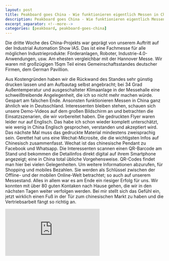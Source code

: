 ```yaml
---
layout: post
title: Peakboard goes China - Wie funktionieren eigentlich Messen in China?
description: Peakboard goes China - Wie funktionieren eigentlich Messen in China?
excerpt_separator: <!--more-->
categories: [peakboard, peakboard-goes-china]
---
```


Die dritte Woche des China-Projekts war geprägt von unserem Auftritt auf der Industrial Automation Show IAS. Das ist eine Fachmesse für alle möglichen Industrieprodukte: Förderanlagen, Roboter, Industrie-4.0-Anwendungen, usw. 
Am ehesten vergleichbar mit der Hannover Messe. Wir waren mit großzügigen 15qm Teil eines Gemeinschaftsstandes deutscher Firmen, dem German Pavillion. 

<!--more-->

Aus Kostengründen haben wir die Rückwand des Standes sehr günstig drucken lassen und am Aufbautag selbst angebracht; bei 34 Grad Außentemperatur und ausgeschalteter Klimaanlage in der Messehalle eine schweißtreibende Angelegenheit, die ich so nicht mehr machen würde. Gespart am falschen Ende.
Ansonsten funktionieren Messen in China ganz ähnlich wie in Deutsschland. Interessenten bleiben stehen, schauen sich unsere Demo-Videos auf dem großen Bildschirm an und betrachten die Einsatzszenarien, die wir vorbereitet haben. 
Die gedruckten Flyer waren leider nur auf Englisch. Das habe ich schon wieder komplett unterschätzt, wie wenig in China Englisch gesprochen, verstanden und akzeptiert wird. 
Das nächste Mal muss das gedruckte Material mindestens zweisprachig sein. Gerettet hat uns eine Wechat-Microsite, die die wichtigsten Infos auf Chinesisch zusammenfasst. 
Wechat ist das chinesische Pendant zu Facebook und Whatsapp. Die Interessenten scannen einen QR-Barcode am Stand und bekommen die Detailinfos direkt digital auf ihrem Smartphone angezeigt; eine in China total übliche Vorgehensweise. 
QR-Codes findet man hier bei vielen Gelegenheiten. Um weitere Informationen abzurufen, für Shopping und mobiles Bezahlen. Sie werden als Schlüssel zwischen der Offline- und der mobilen Online-Welt betrachtet; so auch auf unserem Messestand. 
Alles in allem war es am Ende ein riesiger Erfolg für uns. Wir konnten mit über 80 guten Kontaken nach Hause gehen, die wir in den nächsten Tagen weiter verfolgen werden. 
Bei mir stellt sich das Gefühl ein, jetzt wirklich einen Fuß in der Tür zum chinesischen Markt zu haben und die Vertriebsarbeit fängt so richtig an. 

<div class="video-container">
    <iframe src="https://www.youtube.com/embed/5fxScchCn18" frameborder="0" allow="accelerometer; autoplay; encrypted-media; gyroscope; picture-in-picture" allowfullscreen></iframe>
</div>